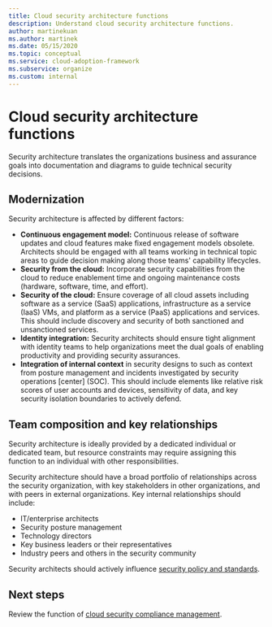 ```yaml
---
title: Cloud security architecture functions
description: Understand cloud security architecture functions.
author: martinekuan
ms.author: martinek
ms.date: 05/15/2020
ms.topic: conceptual
ms.service: cloud-adoption-framework
ms.subservice: organize
ms.custom: internal
---
```


# Cloud security architecture functions

Security architecture translates the organizations business and assurance goals into documentation and diagrams to guide technical security decisions.

## Modernization

Security architecture is affected by different factors:

- **Continuous engagement model:** Continuous release of software updates and cloud features make fixed engagement models obsolete. Architects should be engaged with all teams working in technical topic areas to guide decision making along those teams' capability lifecycles.
- **Security from the cloud:** Incorporate security capabilities from the cloud to reduce enablement time and ongoing maintenance costs (hardware, software, time, and effort).
- **Security of the cloud:** Ensure coverage of all cloud assets including software as a service (SaaS) applications, infrastructure as a service (IaaS) VMs, and platform as a service (PaaS) applications and services. This should include discovery and security of both sanctioned and unsanctioned services.
- **Identity integration:** Security architects should ensure tight alignment with identity teams to help organizations meet the dual goals of enabling productivity and providing security assurances.
- **Integration of internal context** in security designs to such as context from posture management and incidents investigated by security operations [center] (SOC). This should include elements like relative risk scores of user accounts and devices, sensitivity of data, and key security isolation boundaries to actively defend.

## Team composition and key relationships

Security architecture is ideally provided by a dedicated individual or dedicated team, but resource constraints may require assigning this function to an individual with other responsibilities.

Security architecture should have a broad portfolio of relationships across the security organization, with key stakeholders in other organizations, and with peers in external organizations. Key internal relationships should include:

- IT/enterprise architects
- Security posture management
- Technology directors
- Key business leaders or their representatives
- Industry peers and others in the security community

Security architects should actively influence [security policy and standards](./cloud-security-policy-standards.md).

## Next steps

Review the function of [cloud security compliance management](./cloud-security-compliance-management.md).
